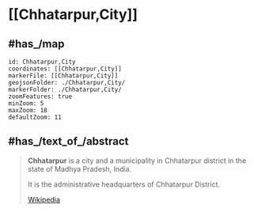 
# [[Chhatarpur,City]] 


## #has_/map 

```leaflet
id: Chhatarpur,City
coordinates: [[Chhatarpur,City]] 
markerFile: [[Chhatarpur,City]] 
geojsonFolder: ./Chhatarpur,City/
markerFolder: ./Chhatarpur,City/
zoomFeatures: true 
minZoom: 5 
maxZoom: 18
defaultZoom: 11 
```


## #has_/text_of_/abstract 

> **Chhatarpur** is a city and a municipality in Chhatarpur district 
> in the state of Madhya Pradesh, India. 
> 
> It is the administrative headquarters of Chhatarpur District.
>
> [Wikipedia](https://en.wikipedia.org/wiki/Chhatarpur) 